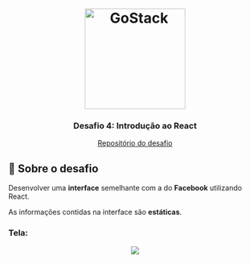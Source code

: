 <h1 align="center">
    <img alt="GoStack" src="https://rocketseat-cdn.s3-sa-east-1.amazonaws.com/bootcamp-header.png" width="200px" />
</h1>

<h3 align="center">
  Desafio 4: Introdução ao React
</h3>

<p align="center">
  <a href="https://github.com/Rocketseat/bootcamp-gostack-desafio-04/blob/master/README.md">Repositório do desafio</a>
</p>

## :rocket: Sobre o desafio

Desenvolver uma **interface** semelhante com a do **Facebook** utilizando React.

As informações contidas na interface são **estáticas**.

<h3>Tela:</h3>

<p align="center">
<img src="https://i.imgur.com/vpKN8qX.png"/>
</p>
